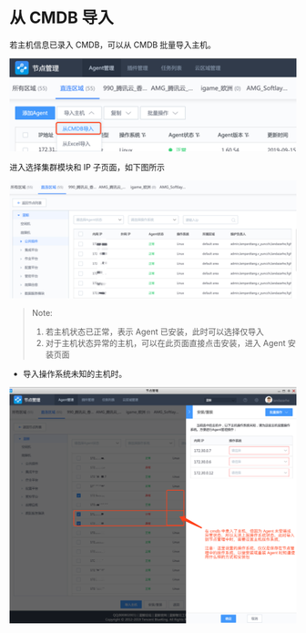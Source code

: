 # 从 CMDB 导入

若主机信息已录入 CMDB，可以从 CMDB 批量导入主机。

![401111](../assets/agent0/image-20190915212401111.png)

进入选择集群模块和 IP 子页面，如下图所示

![506248](../assets/agent0/image-20190915212506248.png)

> Note:
>
> 1. 若主机状态已正常，表示 Agent 已安装，此时可以选择仅导入
> 2. 对于主机状态异常的主机，可以在此页面直接点击安装，进入 Agent 安装页面

- 导入操作系统未知的主机时。

![818805](../assets/agent0/image-20190915214818805.png)
